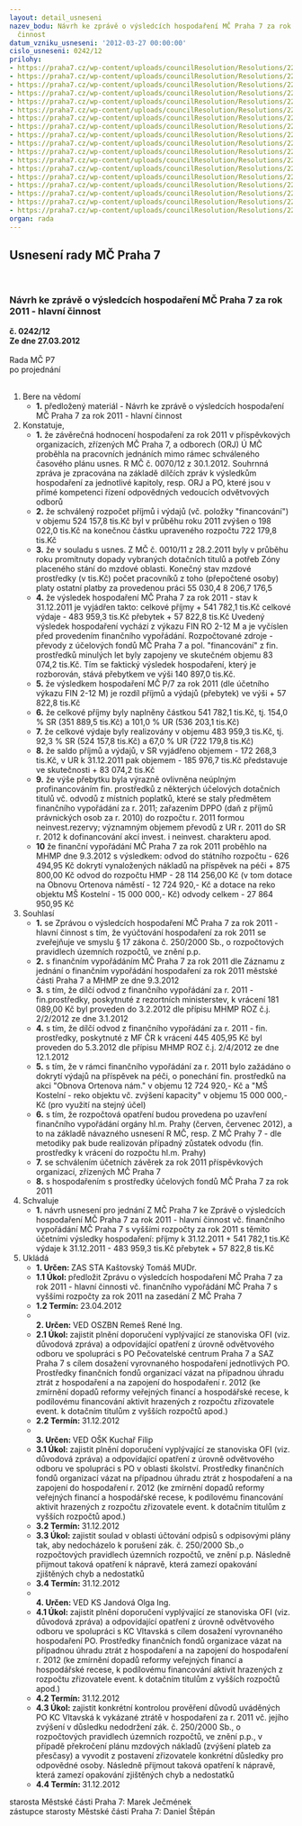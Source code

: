```yaml
---
layout: detail_usneseni
nazev_bodu: Návrh ke zprávě o výsledcích hospodaření MČ Praha 7 za rok 2011 - hlavní
  činnost
datum_vzniku_usneseni: '2012-03-27 00:00:00'
cislo_usneseni: 0242/12
prilohy:
- https://praha7.cz/wp-content/uploads/councilResolution/Resolutions/22948/18-12-(1.1)finvyp2011celkemrada.doc
- https://praha7.cz/wp-content/uploads/councilResolution/Resolutions/22948/18-12-(1.2)z%c3%a1znamfinvyp0001.pdf
- https://praha7.cz/wp-content/uploads/councilResolution/Resolutions/22948/18-12-(2.1)rok_2011_rozbor_zpr%c3%a1va_-_%c3%bavod.doc
- https://praha7.cz/wp-content/uploads/councilResolution/Resolutions/22948/18-12-(2.2)rok_2011_rozbor_zpr%c3%a1va.doc
- https://praha7.cz/wp-content/uploads/councilResolution/Resolutions/22948/18-12-(3)fondy4q2011.doc
- https://praha7.cz/wp-content/uploads/councilResolution/Resolutions/22948/18-12-(4)inv_za_rok_2011rada.doc
- https://praha7.cz/wp-content/uploads/councilResolution/Resolutions/22948/18-12-(5)v%c3%bdsledky_hospoda%c5%99en%c3%ad_po_za_rok_2011.doc
- https://praha7.cz/wp-content/uploads/councilResolution/Resolutions/22948/18-12-(6)rozbor_po_mimo_%c5%a1kol_za_rok_2011.doc
- https://praha7.cz/wp-content/uploads/councilResolution/Resolutions/22948/18-12-(7)rozbor_po_z%c5%a1_a_m%c5%a1_rok_2011.doc
- https://praha7.cz/wp-content/uploads/councilResolution/Resolutions/22948/18-12-(8)rozbory_po_m%c5%a1_z%c5%a1_iv_q.doc
- https://praha7.cz/wp-content/uploads/councilResolution/Resolutions/22948/18-12-(9.1)bilanceprosinec11-rozborra.xls
- https://praha7.cz/wp-content/uploads/councilResolution/Resolutions/22948/18-12-(9.2)v%c3%bddajeprosinec11ra.xls
- https://praha7.cz/wp-content/uploads/councilResolution/Resolutions/22948/18-12-(9.3)p%c5%99%c3%adjmy11prosinecrada.xls
- https://praha7.cz/wp-content/uploads/councilResolution/Resolutions/22948/18-12-(9.4)%c4%8derp%c3%a1n%c3%ad_kapit%c3%a1lov%c3%bdch_v%c3%bddaj%c5%af_za_rok_2011rada.xls
- https://praha7.cz/wp-content/uploads/councilResolution/Resolutions/22948/18-12-(10.1)pokcvltavsk%c3%a10001.pdf
- https://praha7.cz/wp-content/uploads/councilResolution/Resolutions/22948/18-12-(10.2)popc0001.pdf
- https://praha7.cz/wp-content/uploads/councilResolution/Resolutions/22948/18-12-(10.3)posaz0001.pdf
- https://praha7.cz/wp-content/uploads/councilResolution/Resolutions/22948/18-12-rok2011zasta.doc
organ: rada
---
```

<div id="ucUsn_pList" class="usn">
	<span><h2>Usnesení rady MČ Praha 7 </h2>
<br></span><div class="standBody">
<span><h3>Návrh ke zprávě o výsledcích hospodaření MČ Praha 7 za rok 2011 - hlavní činnost</h3></span><div class="center">
		<strong>č. 0242/12</strong><br>
	</div>
<div class="center">
		<strong>Ze dne 27.03.2012</strong><br><br>
	</div>Rada MČ P7<br> po projednání<br><br><ol>
<li>Bere na vědomí<ul><li>
<strong>1.</strong> předložený materiál - Návrh ke zprávě o výsledcích hospodaření MČ Praha 7 za rok 2011 - hlavní činnost</li></ul>
</li>
<li>Konstatuje,<ul>
<li>
<strong>1.</strong> že závěrečná hodnocení hospodaření za rok 2011 v příspěvkových organizacích, zřízených MČ Praha 7,  a odborech (ORJ) Ú MČ proběhla na pracovních jednáních mimo rámec  schváleného časového plánu usnes. R MČ č. 0070/12 z 30.1.2012. Souhrnná zpráva je zpracována na základě dílčích zpráv k výsledkům hospodaření za jednotlivé kapitoly,  resp. ORJ a PO, které jsou v přímé kompetenci řízení odpovědných vedoucích odvětvových odborů </li>
<li>
<strong>2.</strong> že schválený rozpočet příjmů i výdajů (vč. položky "financování") v objemu  524 157,8 tis.Kč byl v průběhu roku 2011 zvýšen o  198 022,0 tis.Kč na konečnou částku upraveného rozpočtu 722 179,8 tis.Kč </li>
<li>
<strong>3.</strong> že v souladu s usnes. Z MČ č. 0010/11 z 28.2.2011 byly v průběhu roku promítnuty dopady vybraných dotačních  titulů a potřeb Zóny placeného stání do mzdové oblasti. Konečný stav                                                                                   mzdové prostředky (v tis.Kč)	                                                 počet pracovníků              z toho	                                                                                   (přepočtené osoby)       platy	ostatní platby za provedenou práci                                                                  55 030,4                           	8 206,7  	                                      176,5	</li>
<li>
<strong>4.</strong> že výsledek hospodaření MČ Praha 7 za rok 2011 - stav k 31.12.2011 je vyjádřen takto:                                                                                                                         celkové příjmy       	+    541 782,1 tis.Kč                                                      celkové výdaje       	-    483 959,3 tis.Kč                                                            přebytek	                      +      57 822,8 tis.Kč                                                          Uvedený výsledek hospodaření vychází z výkazu FIN RO 2-12 M a je vyčíslen před provedením   finančního vypořádání. Rozpočtované zdroje - převody z účelových fondů MČ Praha 7 a pol. "financování" z fin. prostředků minulých let  byly zapojeny ve skutečném objemu 83 074,2 tis.Kč. Tím se faktický výsledek hospodaření, který je rozborován, stává přebytkem ve výši  140 897,0 tis.Kč.</li>
<li>
<strong>5.</strong> že výsledkem hospodaření MČ P/7 za rok 2011 (dle účetního výkazu FIN 2-12 M) je rozdíl příjmů a výdajů (přebytek) ve výši                           +    57 822,8 tis.Kč </li>
<li>
<strong>6.</strong> že celkové příjmy byly naplněny částkou 541 782,1 tis.Kč, tj. 154,0  % SR (351 889,5 tis.Kč) a  101,0  % UR (536 203,1 tis.Kč)</li>
<li>
<strong>7.</strong> že celkové výdaje byly realizovány v objemu 483 959,3 tis.Kč, tj.  92,3 % SR (524 157,8 tis.Kč) a 67,0  %  UR (722 179,8 tis.Kč)</li>
<li>
<strong>8.</strong> že saldo příjmů a výdajů, v SR vyjádřeno objemem - 172 268,3  tis.Kč, v UR k 31.12.2011 pak objemem - 185 976,7  tis.Kč   představuje ve skutečnosti              + 83 074,2 tis.Kč</li>
<li>
<strong>9.</strong> že výše přebytku byla výrazně ovlivněna neúplným profinancováním fin. prostředků z některých účelových dotačních titulů vč. odvodů z místních poplatků, které se staly předmětem finančního vypořádání za r. 2011;  zařazením  DPPO (daň z příjmů právnických osob za r. 2010) do rozpočtu r. 2011 formou neinvest.rezervy; významným objemem převodů z UR r. 2011 do SR r. 2012 k dofinancování akcí invest. i neinvest. charakteru apod. </li>
<li>
<strong>10</strong> že finanční vypořádání MČ Praha 7 za rok 2011 proběhlo na MHMP dne 9.3.2012 s výsledkem:                                                                                                                    odvod do státního rozpočtu				 -       626 494,95 Kč dokrytí vynaložených nákladů na příspěvek na péči       +      875 800,00 Kč   odvod do rozpočtu HMP					  -  28 114 256,00 Kč               (v tom dotace na Obnovu Ortenova náměstí - 12 724 920,- Kč                                    a dotace na reko objektu MŠ Kostelní  - 15 000 000,- Kč)                                        odvody celkem                                                                  -  27 864 950,95 Kč</li>
</ul>
</li>
<li>Souhlasí<ul>
<li>
<strong>1.</strong> se  Zprávou o výsledcích hospodaření MČ Praha 7 za rok 2011 - hlavní činnost s tím, že vyúčtování hospodaření za rok 2011 se zveřejňuje ve smyslu § 17 zákona č. 250/2000 Sb.,  o rozpočtových pravidlech územních rozpočtů,  ve znění p.p. </li>
<li>
<strong>2.</strong> s finančním vypořádáním MČ Praha 7 za rok 2011 dle Záznamu z jednání o finančním vypořádání hospodaření za rok 2011 městské části Praha 7 a MHMP ze dne 9.3.2012</li>
<li>
<strong>3.</strong> s tím, že dílčí odvod z finančního vypořádání za r. 2011 - fin.prostředky, poskytnuté z rezortních ministerstev,  k vrácení 181 089,00 Kč  byl proveden do 3.2.2012 dle přípisu MHMP ROZ č.j. 2/2/2012 ze dne 3.1.2012</li>
<li>
<strong>4.</strong> s tím, že dílčí odvod z finančního vypořádání za r. 2011 - fin. prostředky, poskytnuté z MF ČR  k vrácení 445 405,95 Kč byl proveden do 5.3.2012  dle přípisu MHMP ROZ č.j. 2/4/2012 ze dne 12.1.2012</li>
<li>
<strong>5.</strong> s tím, že v rámci finančního vypořádání za r. 2011 bylo zažádáno o dokrytí výdajů na příspěvek na péči,  o ponechání fin. prostředků na akci "Obnova Ortenova nám." v objemu 12 724 920,- Kč a "MŠ Kostelní - reko objektu vč. zvýšení kapacity"  v objemu 15 000 000,- Kč (pro využití na stejný účel)</li>
<li>
<strong>6.</strong> s tím, že rozpočtová opatření budou provedena po  uzavření finančního vypořádání orgány hl.m. Prahy  (červen, červenec 2012), a to na základě návazného usnesení R MČ,  resp. Z MČ Prahy 7 - dle metodiky pak bude realizován případný zůstatek odvodu (fin. prostředky k vrácení do rozpočtu hl.m. Prahy)  </li>
<li>
<strong>7.</strong> se schválením účetních závěrek za rok 2011  příspěvkových organizací,  zřízených MČ Praha 7 </li>
<li>
<strong>8.</strong> s hospodařením s prostředky účelových fondů MČ Praha 7 za rok 2011    </li>
</ul>
</li>
<li>Schvaluje<ul><li>
<strong>1.</strong> návrh usnesení pro jednání Z MČ Praha  7 ke Zprávě o výsledcích hospodaření MČ Praha 7 za rok 2011 - hlavní činnost vč. finančního vypořádání MČ Praha 7 s vyššími rozpočty  za rok 2011 s těmito účetními výsledky hospodaření:                     příjmy k 31.12.2011	+    541 782,1 tis.Kč                                                         výdaje k 31.12.2011	-    483 959,3 tis.Kč                                                       přebytek	                      +      57 822,8 tis.Kč</li></ul>
</li>
<li>Ukládá<ul>
<li>
<strong>1. Určen: </strong>ZAS STA Kaštovský Tomáš MUDr.</li>
<li>
<strong>1.1 Úkol: </strong>předložit Zprávu o výsledcích hospodaření MČ Praha 7 za rok 2011 - hlavní činnosti vč. finančního vypořádání MČ Praha 7 s vyššími rozpočty za rok 2011 na zasedání Z MČ Praha 7</li>
<li>
<strong>1.2 Termín: </strong>23.04.2012</li>
<li>
<strong><br>2. Určen: </strong>VED OSZBN Remeš René Ing.</li>
<li>
<strong>2.1 Úkol: </strong>zajistit plnění doporučení vyplývající ze stanoviska OFI (viz. důvodová zpráva) a odpovídající opatření z úrovně odvětvového odboru ve spolupráci s PO Pečovatelské centrum Praha 7 a SAZ Praha 7 s cílem dosažení vyrovnaného hospodaření jednotlivých PO. Prostředky finančních fondů organizací vázat na případnou úhradu ztrát z hospodaření  a  na zapojení do hospodaření r. 2012 (ke zmírnění dopadů reformy veřejných financí a hospodářské recese,  k podílovému financování aktivit hrazených z rozpočtu zřizovatele event. k dotačním titulům z vyšších rozpočtů apod.)     </li>
<li>
<strong>2.2 Termín: </strong>31.12.2012</li>
<li>
<strong><br>3. Určen: </strong>VED OŠK Kuchař Filip</li>
<li>
<strong>3.1 Úkol: </strong>zajistit plnění doporučení vyplývající ze stanoviska OFI (viz. důvodová zpráva) a odpovídající opatření z úrovně odvětvového odboru ve spolupráci s PO v oblasti školství. Prostředky finančních fondů organizací vázat na případnou úhradu ztrát z hospodaření a na zapojení do hospodaření r. 2012 (ke zmírnění dopadů reformy veřejných financí a hospodářské recese, k podílovému financování aktivit hrazených z rozpočtu zřizovatele event. k dotačním titulům z vyšších rozpočtů apod.)     </li>
<li>
<strong>3.2 Termín: </strong>31.12.2012</li>
<li>
<strong>3.3 Úkol: </strong>zajistit  soulad v oblasti účtování odpisů s odpisovými plány tak, aby nedocházelo k porušení zák.  č. 250/2000 Sb.,o rozpočtových pravidlech územních rozpočtů,  ve znění p.p. Následně přijmout taková opatření k nápravě, která zamezí opakování zjištěných chyb a nedostatků</li>
<li>
<strong>3.4 Termín: </strong>31.12.2012</li>
<li>
<strong><br>4. Určen: </strong>VED KS Jandová Olga Ing.</li>
<li>
<strong>4.1 Úkol: </strong>zajistit plnění doporučení vyplývající ze stanoviska OFI (viz. důvodová zpráva) a odpovídající opatření z úrovně odvětvového odboru ve spolupráci s  KC Vltavská s cílem dosažení vyrovnaného hospodaření  PO. Prostředky finančních fondů organizace vázat na případnou úhradu ztrát z hospodaření  a na  zapojení do  hospodaření r. 2012 (ke zmírnění dopadů reformy veřejných financí a hospodářské recese, k podílovému financování aktivit hrazených z rozpočtu zřizovatele event. k dotačním titulům z vyšších rozpočtů apod.)          </li>
<li>
<strong>4.2 Termín: </strong>31.12.2012</li>
<li>
<strong>4.3 Úkol: </strong>zajistit  konkrétní kontrolou prověření důvodů uváděných  PO KC Vltavská  k vykázané ztrátě v hospodaření za r. 2011 vč. jejího zvýšení v důsledku nedodržení zák. č. 250/2000 Sb., o rozpočtových pravidlech územních rozpočtů, ve znění p.p., v případě překročení plánu mzdových nákladů (zvýšení plateb za přesčasy) a  vyvodit  z postavení zřizovatele konkrétní  důsledky pro odpovědné osoby. Následně přijmout taková opatření k nápravě, která zamezí opakování zjištěných chyb a nedostatků</li>
<li>
<strong>4.4 Termín: </strong>31.12.2012</li>
</ul>
</li>
</ol>starosta Městské části Praha 7: Marek Ječmének<br>zástupce starosty Městské části Praha 7: Daniel Štěpán 
</div>
</div>